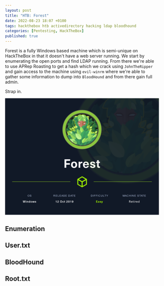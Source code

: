 ```yaml
---
layout: post
title: "HTB: Forest"
date: 2022-08-23 18:07 +0100
tags: hackthebox htb activedirectory hacking ldap bloodhound
categories: [Pentesting, HackTheBox]
published: true
---
```


Forest is a fully Windows based machine which is semi-unique on HackTheBox in that it doesn't have a web server running. We start by enumerating the open ports and find LDAP running. From there we're able to use APRep Roasting to get a hash which we crack using `JohnTheRipper` and gain access to the machine using `evil-winrm` where we're able to gather some information to dump into `BloodHound` and from there gain full admin.

Strap in.

![Forest](/assets/img/Forest.png)

## Enumeration

## User.txt

## BloodHound

## Root.txt
